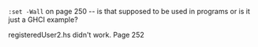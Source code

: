 `:set -Wall` on page 250 -- is that supposed to be used in programs or is it just a GHCI example?

registeredUser2.hs didn't work. Page 252
